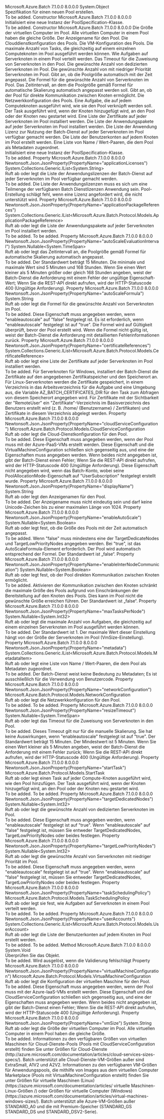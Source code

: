 <Type Name="PoolSpecification" FullName="Microsoft.Azure.Batch.Protocol.Models.PoolSpecification">
  <TypeSignature Language="C#" Value="public class PoolSpecification" />
  <TypeSignature Language="ILAsm" Value=".class public auto ansi beforefieldinit PoolSpecification extends System.Object" />
  <TypeSignature Language="DocId" Value="T:Microsoft.Azure.Batch.Protocol.Models.PoolSpecification" />
  <TypeSignature Language="VB.NET" Value="Public Class PoolSpecification" />
  <TypeSignature Language="F#" Value="type PoolSpecification = class" />
  <AssemblyInfo>
    <AssemblyName>Microsoft.Azure.Batch</AssemblyName>
    <AssemblyVersion>7.1.0.0</AssemblyVersion>
    <AssemblyVersion>8.0.0.0</AssemblyVersion>
  </AssemblyInfo>
  <Base>
    <BaseTypeName>System.Object</BaseTypeName>
  </Base>
  <Interfaces />
  <Docs>
    <summary>
            Spezifikation für einen neuen Pool erstellen.
            </summary>
    <remarks>To be added.</remarks>
  </Docs>
  <Members>
    <Member MemberName=".ctor">
      <MemberSignature Language="C#" Value="public PoolSpecification ();" />
      <MemberSignature Language="ILAsm" Value=".method public hidebysig specialname rtspecialname instance void .ctor() cil managed" />
      <MemberSignature Language="DocId" Value="M:Microsoft.Azure.Batch.Protocol.Models.PoolSpecification.#ctor" />
      <MemberSignature Language="VB.NET" Value="Public Sub New ()" />
      <MemberType>Constructor</MemberType>
      <AssemblyInfo>
        <AssemblyName>Microsoft.Azure.Batch</AssemblyName>
        <AssemblyVersion>7.1.0.0</AssemblyVersion>
        <AssemblyVersion>8.0.0.0</AssemblyVersion>
      </AssemblyInfo>
      <Parameters />
      <Docs>
        <summary>
            Initialisiert eine neue Instanz der PoolSpecification-Klasse.
            </summary>
        <remarks>To be added.</remarks>
      </Docs>
    </Member>
    <Member MemberName=".ctor">
      <MemberSignature Language="C#" Value="public PoolSpecification (string vmSize, string displayName = null, Microsoft.Azure.Batch.Protocol.Models.CloudServiceConfiguration cloudServiceConfiguration = null, Microsoft.Azure.Batch.Protocol.Models.VirtualMachineConfiguration virtualMachineConfiguration = null, Nullable&lt;int&gt; maxTasksPerNode = null, Microsoft.Azure.Batch.Protocol.Models.TaskSchedulingPolicy taskSchedulingPolicy = null, Nullable&lt;TimeSpan&gt; resizeTimeout = null, Nullable&lt;int&gt; targetDedicatedNodes = null, Nullable&lt;int&gt; targetLowPriorityNodes = null, Nullable&lt;bool&gt; enableAutoScale = null, string autoScaleFormula = null, Nullable&lt;TimeSpan&gt; autoScaleEvaluationInterval = null, Nullable&lt;bool&gt; enableInterNodeCommunication = null, Microsoft.Azure.Batch.Protocol.Models.NetworkConfiguration networkConfiguration = null, Microsoft.Azure.Batch.Protocol.Models.StartTask startTask = null, System.Collections.Generic.IList&lt;Microsoft.Azure.Batch.Protocol.Models.CertificateReference&gt; certificateReferences = null, System.Collections.Generic.IList&lt;Microsoft.Azure.Batch.Protocol.Models.ApplicationPackageReference&gt; applicationPackageReferences = null, System.Collections.Generic.IList&lt;string&gt; applicationLicenses = null, System.Collections.Generic.IList&lt;Microsoft.Azure.Batch.Protocol.Models.UserAccount&gt; userAccounts = null, System.Collections.Generic.IList&lt;Microsoft.Azure.Batch.Protocol.Models.MetadataItem&gt; metadata = null);" />
      <MemberSignature Language="ILAsm" Value=".method public hidebysig specialname rtspecialname instance void .ctor(string vmSize, string displayName, class Microsoft.Azure.Batch.Protocol.Models.CloudServiceConfiguration cloudServiceConfiguration, class Microsoft.Azure.Batch.Protocol.Models.VirtualMachineConfiguration virtualMachineConfiguration, valuetype System.Nullable`1&lt;int32&gt; maxTasksPerNode, class Microsoft.Azure.Batch.Protocol.Models.TaskSchedulingPolicy taskSchedulingPolicy, valuetype System.Nullable`1&lt;valuetype System.TimeSpan&gt; resizeTimeout, valuetype System.Nullable`1&lt;int32&gt; targetDedicatedNodes, valuetype System.Nullable`1&lt;int32&gt; targetLowPriorityNodes, valuetype System.Nullable`1&lt;bool&gt; enableAutoScale, string autoScaleFormula, valuetype System.Nullable`1&lt;valuetype System.TimeSpan&gt; autoScaleEvaluationInterval, valuetype System.Nullable`1&lt;bool&gt; enableInterNodeCommunication, class Microsoft.Azure.Batch.Protocol.Models.NetworkConfiguration networkConfiguration, class Microsoft.Azure.Batch.Protocol.Models.StartTask startTask, class System.Collections.Generic.IList`1&lt;class Microsoft.Azure.Batch.Protocol.Models.CertificateReference&gt; certificateReferences, class System.Collections.Generic.IList`1&lt;class Microsoft.Azure.Batch.Protocol.Models.ApplicationPackageReference&gt; applicationPackageReferences, class System.Collections.Generic.IList`1&lt;string&gt; applicationLicenses, class System.Collections.Generic.IList`1&lt;class Microsoft.Azure.Batch.Protocol.Models.UserAccount&gt; userAccounts, class System.Collections.Generic.IList`1&lt;class Microsoft.Azure.Batch.Protocol.Models.MetadataItem&gt; metadata) cil managed" />
      <MemberSignature Language="DocId" Value="M:Microsoft.Azure.Batch.Protocol.Models.PoolSpecification.#ctor(System.String,System.String,Microsoft.Azure.Batch.Protocol.Models.CloudServiceConfiguration,Microsoft.Azure.Batch.Protocol.Models.VirtualMachineConfiguration,System.Nullable{System.Int32},Microsoft.Azure.Batch.Protocol.Models.TaskSchedulingPolicy,System.Nullable{System.TimeSpan},System.Nullable{System.Int32},System.Nullable{System.Int32},System.Nullable{System.Boolean},System.String,System.Nullable{System.TimeSpan},System.Nullable{System.Boolean},Microsoft.Azure.Batch.Protocol.Models.NetworkConfiguration,Microsoft.Azure.Batch.Protocol.Models.StartTask,System.Collections.Generic.IList{Microsoft.Azure.Batch.Protocol.Models.CertificateReference},System.Collections.Generic.IList{Microsoft.Azure.Batch.Protocol.Models.ApplicationPackageReference},System.Collections.Generic.IList{System.String},System.Collections.Generic.IList{Microsoft.Azure.Batch.Protocol.Models.UserAccount},System.Collections.Generic.IList{Microsoft.Azure.Batch.Protocol.Models.MetadataItem})" />
      <MemberSignature Language="F#" Value="new Microsoft.Azure.Batch.Protocol.Models.PoolSpecification : string * string * Microsoft.Azure.Batch.Protocol.Models.CloudServiceConfiguration * Microsoft.Azure.Batch.Protocol.Models.VirtualMachineConfiguration * Nullable&lt;int&gt; * Microsoft.Azure.Batch.Protocol.Models.TaskSchedulingPolicy * Nullable&lt;TimeSpan&gt; * Nullable&lt;int&gt; * Nullable&lt;int&gt; * Nullable&lt;bool&gt; * string * Nullable&lt;TimeSpan&gt; * Nullable&lt;bool&gt; * Microsoft.Azure.Batch.Protocol.Models.NetworkConfiguration * Microsoft.Azure.Batch.Protocol.Models.StartTask * System.Collections.Generic.IList&lt;Microsoft.Azure.Batch.Protocol.Models.CertificateReference&gt; * System.Collections.Generic.IList&lt;Microsoft.Azure.Batch.Protocol.Models.ApplicationPackageReference&gt; * System.Collections.Generic.IList&lt;string&gt; * System.Collections.Generic.IList&lt;Microsoft.Azure.Batch.Protocol.Models.UserAccount&gt; * System.Collections.Generic.IList&lt;Microsoft.Azure.Batch.Protocol.Models.MetadataItem&gt; -&gt; Microsoft.Azure.Batch.Protocol.Models.PoolSpecification" Usage="new Microsoft.Azure.Batch.Protocol.Models.PoolSpecification (vmSize, displayName, cloudServiceConfiguration, virtualMachineConfiguration, maxTasksPerNode, taskSchedulingPolicy, resizeTimeout, targetDedicatedNodes, targetLowPriorityNodes, enableAutoScale, autoScaleFormula, autoScaleEvaluationInterval, enableInterNodeCommunication, networkConfiguration, startTask, certificateReferences, applicationPackageReferences, applicationLicenses, userAccounts, metadata)" />
      <MemberType>Constructor</MemberType>
      <AssemblyInfo>
        <AssemblyName>Microsoft.Azure.Batch</AssemblyName>
        <AssemblyVersion>7.1.0.0</AssemblyVersion>
        <AssemblyVersion>8.0.0.0</AssemblyVersion>
      </AssemblyInfo>
      <Parameters>
        <Parameter Name="vmSize" Type="System.String" />
        <Parameter Name="displayName" Type="System.String" />
        <Parameter Name="cloudServiceConfiguration" Type="Microsoft.Azure.Batch.Protocol.Models.CloudServiceConfiguration" />
        <Parameter Name="virtualMachineConfiguration" Type="Microsoft.Azure.Batch.Protocol.Models.VirtualMachineConfiguration" />
        <Parameter Name="maxTasksPerNode" Type="System.Nullable&lt;System.Int32&gt;" />
        <Parameter Name="taskSchedulingPolicy" Type="Microsoft.Azure.Batch.Protocol.Models.TaskSchedulingPolicy" />
        <Parameter Name="resizeTimeout" Type="System.Nullable&lt;System.TimeSpan&gt;" />
        <Parameter Name="targetDedicatedNodes" Type="System.Nullable&lt;System.Int32&gt;" />
        <Parameter Name="targetLowPriorityNodes" Type="System.Nullable&lt;System.Int32&gt;" />
        <Parameter Name="enableAutoScale" Type="System.Nullable&lt;System.Boolean&gt;" />
        <Parameter Name="autoScaleFormula" Type="System.String" />
        <Parameter Name="autoScaleEvaluationInterval" Type="System.Nullable&lt;System.TimeSpan&gt;" />
        <Parameter Name="enableInterNodeCommunication" Type="System.Nullable&lt;System.Boolean&gt;" />
        <Parameter Name="networkConfiguration" Type="Microsoft.Azure.Batch.Protocol.Models.NetworkConfiguration" />
        <Parameter Name="startTask" Type="Microsoft.Azure.Batch.Protocol.Models.StartTask" />
        <Parameter Name="certificateReferences" Type="System.Collections.Generic.IList&lt;Microsoft.Azure.Batch.Protocol.Models.CertificateReference&gt;" />
        <Parameter Name="applicationPackageReferences" Type="System.Collections.Generic.IList&lt;Microsoft.Azure.Batch.Protocol.Models.ApplicationPackageReference&gt;" />
        <Parameter Name="applicationLicenses" Type="System.Collections.Generic.IList&lt;System.String&gt;" />
        <Parameter Name="userAccounts" Type="System.Collections.Generic.IList&lt;Microsoft.Azure.Batch.Protocol.Models.UserAccount&gt;" />
        <Parameter Name="metadata" Type="System.Collections.Generic.IList&lt;Microsoft.Azure.Batch.Protocol.Models.MetadataItem&gt;" />
      </Parameters>
      <Docs>
        <param name="vmSize">Die Größe der virtuellen Computer im Pool.
            Alle virtuellen Computer in einem Pool haben die gleiche Größe.</param>
        <param name="displayName">Der Anzeigename für den Pool.</param>
        <param name="cloudServiceConfiguration">Die Clouddienstkonfiguration des Pools.</param>
        <param name="virtualMachineConfiguration">Die VM-Konfiguration des Pools.</param>
        <param name="maxTasksPerNode">Die maximale Anzahl von Tasks, die gleichzeitig auf einem einzelnen Computeknoten im Pool ausgeführt werden können.</param>
        <param name="taskSchedulingPolicy">Wie Aufgaben auf Serverknoten in einem Pool verteilt werden.</param>
        <param name="resizeTimeout">Das Timeout für die Zuweisung von Serverknoten in den Pool.</param>
        <param name="targetDedicatedNodes">Die gewünschte Anzahl von dedizierten Serverknoten im Pool.</param>
        <param name="targetLowPriorityNodes">Die gewünschte Anzahl von mit niedriger Priorität Serverknoten im Pool.</param>
        <param name="enableAutoScale">Gibt an, ob die Poolgröße automatisch mit der Zeit angepasst.</param>
        <param name="autoScaleFormula">Die Formel für die gewünschte Anzahl von Serverknoten im Pool.</param>
        <param name="autoScaleEvaluationInterval">Das Zeitintervall, an dem die Poolgröße gemäß Formel für automatische Skalierung automatisch angepasst werden soll.</param>
        <param name="enableInterNodeCommunication">Gibt an, ob der Pool für direkte Kommunikation zwischen Knoten ermöglicht.</param>
        <param name="networkConfiguration">Die Netzwerkkonfiguration des Pools.</param>
        <param name="startTask">Eine Aufgabe, die auf jedem Computeknoten ausgeführt wird, wie sie den Pool verknüpft werden soll. Der Task ausgeführt wird, wenn der Knoten hinzugefügt wird, an den Pool oder der Knoten neu gestartet wird.</param>
        <param name="certificateReferences">Eine Liste der Zertifikate auf jeder Serverknoten im Pool installiert werden.</param>
        <param name="applicationPackageReferences">Die Liste der Anwendungspakete auf jeder Serverknoten im Pool installiert werden.</param>
        <param name="applicationLicenses">Die Liste der Anwendung Lizenz zur Nutzung der Batch-Dienst auf jeder Serverknoten im Pool verfügbar gemacht werden.</param>
        <param name="userAccounts">Die Liste der Benutzerkonten auf jedem Knoten im Pool erstellt werden.</param>
        <param name="metadata">Eine Liste von Name / Wert-Paaren, die dem Pool als Metadaten zugeordnet.</param>
        <summary>
            Initialisiert eine neue Instanz der PoolSpecification-Klasse.
            </summary>
        <remarks>To be added.</remarks>
      </Docs>
    </Member>
    <Member MemberName="ApplicationLicenses">
      <MemberSignature Language="C#" Value="public System.Collections.Generic.IList&lt;string&gt; ApplicationLicenses { get; set; }" />
      <MemberSignature Language="ILAsm" Value=".property instance class System.Collections.Generic.IList`1&lt;string&gt; ApplicationLicenses" />
      <MemberSignature Language="DocId" Value="P:Microsoft.Azure.Batch.Protocol.Models.PoolSpecification.ApplicationLicenses" />
      <MemberSignature Language="VB.NET" Value="Public Property ApplicationLicenses As IList(Of String)" />
      <MemberSignature Language="F#" Value="member this.ApplicationLicenses : System.Collections.Generic.IList&lt;string&gt; with get, set" Usage="Microsoft.Azure.Batch.Protocol.Models.PoolSpecification.ApplicationLicenses" />
      <MemberType>Property</MemberType>
      <AssemblyInfo>
        <AssemblyName>Microsoft.Azure.Batch</AssemblyName>
        <AssemblyVersion>7.1.0.0</AssemblyVersion>
        <AssemblyVersion>8.0.0.0</AssemblyVersion>
      </AssemblyInfo>
      <Attributes>
        <Attribute>
          <AttributeName>Newtonsoft.Json.JsonProperty(PropertyName="applicationLicenses")</AttributeName>
        </Attribute>
      </Attributes>
      <ReturnValue>
        <ReturnType>System.Collections.Generic.IList&lt;System.String&gt;</ReturnType>
      </ReturnValue>
      <Docs>
        <summary>
            Ruft ab oder legt die Liste der Anwendungslizenzen der Batch-Dienst auf jeder Serverknoten im Pool verfügbar gemacht werden.
            </summary>
        <value>To be added.</value>
        <remarks>
            Die Liste der Anwendungslizenzen muss es sich um eine Teilmenge der verfügbaren Batch Dienstlizenzen Anwendung sein. Pool-Erstellung schlägt fehl, wenn eine Lizenz angefordert wird, die nicht unterstützt wird.
            </remarks>
      </Docs>
    </Member>
    <Member MemberName="ApplicationPackageReferences">
      <MemberSignature Language="C#" Value="public System.Collections.Generic.IList&lt;Microsoft.Azure.Batch.Protocol.Models.ApplicationPackageReference&gt; ApplicationPackageReferences { get; set; }" />
      <MemberSignature Language="ILAsm" Value=".property instance class System.Collections.Generic.IList`1&lt;class Microsoft.Azure.Batch.Protocol.Models.ApplicationPackageReference&gt; ApplicationPackageReferences" />
      <MemberSignature Language="DocId" Value="P:Microsoft.Azure.Batch.Protocol.Models.PoolSpecification.ApplicationPackageReferences" />
      <MemberSignature Language="VB.NET" Value="Public Property ApplicationPackageReferences As IList(Of ApplicationPackageReference)" />
      <MemberSignature Language="F#" Value="member this.ApplicationPackageReferences : System.Collections.Generic.IList&lt;Microsoft.Azure.Batch.Protocol.Models.ApplicationPackageReference&gt; with get, set" Usage="Microsoft.Azure.Batch.Protocol.Models.PoolSpecification.ApplicationPackageReferences" />
      <MemberType>Property</MemberType>
      <AssemblyInfo>
        <AssemblyName>Microsoft.Azure.Batch</AssemblyName>
        <AssemblyVersion>7.1.0.0</AssemblyVersion>
        <AssemblyVersion>8.0.0.0</AssemblyVersion>
      </AssemblyInfo>
      <Attributes>
        <Attribute>
          <AttributeName>Newtonsoft.Json.JsonProperty(PropertyName="applicationPackageReferences")</AttributeName>
        </Attribute>
      </Attributes>
      <ReturnValue>
        <ReturnType>System.Collections.Generic.IList&lt;Microsoft.Azure.Batch.Protocol.Models.ApplicationPackageReference&gt;</ReturnType>
      </ReturnValue>
      <Docs>
        <summary>
            Ruft ab oder legt die Liste der Anwendungspakete auf jeder Serverknoten im Pool installiert werden.
            </summary>
        <value>To be added.</value>
        <remarks>To be added.</remarks>
      </Docs>
    </Member>
    <Member MemberName="AutoScaleEvaluationInterval">
      <MemberSignature Language="C#" Value="public Nullable&lt;TimeSpan&gt; AutoScaleEvaluationInterval { get; set; }" />
      <MemberSignature Language="ILAsm" Value=".property instance valuetype System.Nullable`1&lt;valuetype System.TimeSpan&gt; AutoScaleEvaluationInterval" />
      <MemberSignature Language="DocId" Value="P:Microsoft.Azure.Batch.Protocol.Models.PoolSpecification.AutoScaleEvaluationInterval" />
      <MemberSignature Language="VB.NET" Value="Public Property AutoScaleEvaluationInterval As Nullable(Of TimeSpan)" />
      <MemberSignature Language="F#" Value="member this.AutoScaleEvaluationInterval : Nullable&lt;TimeSpan&gt; with get, set" Usage="Microsoft.Azure.Batch.Protocol.Models.PoolSpecification.AutoScaleEvaluationInterval" />
      <MemberType>Property</MemberType>
      <AssemblyInfo>
        <AssemblyName>Microsoft.Azure.Batch</AssemblyName>
        <AssemblyVersion>7.1.0.0</AssemblyVersion>
        <AssemblyVersion>8.0.0.0</AssemblyVersion>
      </AssemblyInfo>
      <Attributes>
        <Attribute>
          <AttributeName>Newtonsoft.Json.JsonProperty(PropertyName="autoScaleEvaluationInterval")</AttributeName>
        </Attribute>
      </Attributes>
      <ReturnValue>
        <ReturnType>System.Nullable&lt;System.TimeSpan&gt;</ReturnType>
      </ReturnValue>
      <Docs>
        <summary>
            Ruft ab oder legt das Zeitintervall an, die Poolgröße gemäß Formel für automatische Skalierung automatisch angepasst.
            </summary>
        <value>To be added.</value>
        <remarks>
            Der Standardwert beträgt 15 Minuten. Die minimale und maximale Wert sind 5 Minuten und 168 Stunden. Wenn Sie einen Wert kleiner als 5 Minuten größer oder gleich 168 Stunden angeben, weist der Batch-Dienst die Anforderung mit einem Fehler der ungültige Eigenschaft-Wert; Wenn Sie die REST-API direkt aufrufen, wird der HTTP-Statuscode 400 (Ungültige Anforderung).
            </remarks>
      </Docs>
    </Member>
    <Member MemberName="AutoScaleFormula">
      <MemberSignature Language="C#" Value="public string AutoScaleFormula { get; set; }" />
      <MemberSignature Language="ILAsm" Value=".property instance string AutoScaleFormula" />
      <MemberSignature Language="DocId" Value="P:Microsoft.Azure.Batch.Protocol.Models.PoolSpecification.AutoScaleFormula" />
      <MemberSignature Language="VB.NET" Value="Public Property AutoScaleFormula As String" />
      <MemberSignature Language="F#" Value="member this.AutoScaleFormula : string with get, set" Usage="Microsoft.Azure.Batch.Protocol.Models.PoolSpecification.AutoScaleFormula" />
      <MemberType>Property</MemberType>
      <AssemblyInfo>
        <AssemblyName>Microsoft.Azure.Batch</AssemblyName>
        <AssemblyVersion>7.1.0.0</AssemblyVersion>
        <AssemblyVersion>8.0.0.0</AssemblyVersion>
      </AssemblyInfo>
      <Attributes>
        <Attribute>
          <AttributeName>Newtonsoft.Json.JsonProperty(PropertyName="autoScaleFormula")</AttributeName>
        </Attribute>
      </Attributes>
      <ReturnValue>
        <ReturnType>System.String</ReturnType>
      </ReturnValue>
      <Docs>
        <summary>
            Ruft ab oder legt die Formel für die gewünschte Anzahl von Serverknoten im Pool.
            </summary>
        <value>To be added.</value>
        <remarks>
            Diese Eigenschaft muss angegeben werden, wenn "enableautoscale" auf "false" festgelegt ist. Es ist erforderlich, wenn "enableautoscale" festgelegt ist auf "true". Die Formel wird auf Gültigkeit überprüft, bevor der Pool erstellt wird. Wenn die Formel nicht gültig ist, weist der Batch-Dienst die Anforderung mit detaillierten Fehlerinformationen zurück.
            </remarks>
      </Docs>
    </Member>
    <Member MemberName="CertificateReferences">
      <MemberSignature Language="C#" Value="public System.Collections.Generic.IList&lt;Microsoft.Azure.Batch.Protocol.Models.CertificateReference&gt; CertificateReferences { get; set; }" />
      <MemberSignature Language="ILAsm" Value=".property instance class System.Collections.Generic.IList`1&lt;class Microsoft.Azure.Batch.Protocol.Models.CertificateReference&gt; CertificateReferences" />
      <MemberSignature Language="DocId" Value="P:Microsoft.Azure.Batch.Protocol.Models.PoolSpecification.CertificateReferences" />
      <MemberSignature Language="VB.NET" Value="Public Property CertificateReferences As IList(Of CertificateReference)" />
      <MemberSignature Language="F#" Value="member this.CertificateReferences : System.Collections.Generic.IList&lt;Microsoft.Azure.Batch.Protocol.Models.CertificateReference&gt; with get, set" Usage="Microsoft.Azure.Batch.Protocol.Models.PoolSpecification.CertificateReferences" />
      <MemberType>Property</MemberType>
      <AssemblyInfo>
        <AssemblyName>Microsoft.Azure.Batch</AssemblyName>
        <AssemblyVersion>7.1.0.0</AssemblyVersion>
        <AssemblyVersion>8.0.0.0</AssemblyVersion>
      </AssemblyInfo>
      <Attributes>
        <Attribute>
          <AttributeName>Newtonsoft.Json.JsonProperty(PropertyName="certificateReferences")</AttributeName>
        </Attribute>
      </Attributes>
      <ReturnValue>
        <ReturnType>System.Collections.Generic.IList&lt;Microsoft.Azure.Batch.Protocol.Models.CertificateReference&gt;</ReturnType>
      </ReturnValue>
      <Docs>
        <summary>
            Ruft ab oder legt eine Liste der Zertifikate auf jeder Serverknoten im Pool installiert werden.
            </summary>
        <value>To be added.</value>
        <remarks>
            Für Serverknoten für Windows, installiert der Batch-Dienst die Zertifikate auf den angegebenen Zertifikatspeicher und den Speicherort an. Für Linux-Serverknoten werden die Zertifikate gespeichert, in einem Verzeichnis in das Arbeitsverzeichnis für die Aufgabe und eine Umgebung aus, die Variable AZ_BATCH_CERTIFICATES_DIR für den Task zum Abfragen von diesem Speicherort angegeben wird. Für Zertifikate mit der Sichtbarkeit der "RemoteUser" ein "Zertifikate"-Verzeichnis im Basisverzeichnis des Benutzers erstellt wird (z. B. /home/ {Benutzername} / Zertifikaten) und Zertifikate in diesem Verzeichnis abgelegt werden.
            </remarks>
      </Docs>
    </Member>
    <Member MemberName="CloudServiceConfiguration">
      <MemberSignature Language="C#" Value="public Microsoft.Azure.Batch.Protocol.Models.CloudServiceConfiguration CloudServiceConfiguration { get; set; }" />
      <MemberSignature Language="ILAsm" Value=".property instance class Microsoft.Azure.Batch.Protocol.Models.CloudServiceConfiguration CloudServiceConfiguration" />
      <MemberSignature Language="DocId" Value="P:Microsoft.Azure.Batch.Protocol.Models.PoolSpecification.CloudServiceConfiguration" />
      <MemberSignature Language="VB.NET" Value="Public Property CloudServiceConfiguration As CloudServiceConfiguration" />
      <MemberSignature Language="F#" Value="member this.CloudServiceConfiguration : Microsoft.Azure.Batch.Protocol.Models.CloudServiceConfiguration with get, set" Usage="Microsoft.Azure.Batch.Protocol.Models.PoolSpecification.CloudServiceConfiguration" />
      <MemberType>Property</MemberType>
      <AssemblyInfo>
        <AssemblyName>Microsoft.Azure.Batch</AssemblyName>
        <AssemblyVersion>7.1.0.0</AssemblyVersion>
        <AssemblyVersion>8.0.0.0</AssemblyVersion>
      </AssemblyInfo>
      <Attributes>
        <Attribute>
          <AttributeName>Newtonsoft.Json.JsonProperty(PropertyName="cloudServiceConfiguration")</AttributeName>
        </Attribute>
      </Attributes>
      <ReturnValue>
        <ReturnType>Microsoft.Azure.Batch.Protocol.Models.CloudServiceConfiguration</ReturnType>
      </ReturnValue>
      <Docs>
        <summary>
            Ruft ab oder legt die Cloud-Dienstkonfiguration für den Pool.
            </summary>
        <value>To be added.</value>
        <remarks>
            Diese Eigenschaft muss angegeben werden, wenn der Pool muss mit der Azure-PaaS-VMs erstellt werden. Diese Eigenschaft und die VirtualMachineConfiguration schließen sich gegenseitig aus, und eine der Eigenschaften muss angegeben werden.
            Wenn beides nicht angegeben ist, gibt der Batch-Dienst einen Fehler; Wenn Sie die REST-API direkt aufrufen, wird der HTTP-Statuscode 400 (Ungültige Anforderung). Diese Eigenschaft nicht angegeben wird, wenn das Batch-Konto, wobei seine PoolAllocationMode-Eigenschaft auf "UserSubscription" festgelegt erstellt wurde.
            </remarks>
      </Docs>
    </Member>
    <Member MemberName="DisplayName">
      <MemberSignature Language="C#" Value="public string DisplayName { get; set; }" />
      <MemberSignature Language="ILAsm" Value=".property instance string DisplayName" />
      <MemberSignature Language="DocId" Value="P:Microsoft.Azure.Batch.Protocol.Models.PoolSpecification.DisplayName" />
      <MemberSignature Language="VB.NET" Value="Public Property DisplayName As String" />
      <MemberSignature Language="F#" Value="member this.DisplayName : string with get, set" Usage="Microsoft.Azure.Batch.Protocol.Models.PoolSpecification.DisplayName" />
      <MemberType>Property</MemberType>
      <AssemblyInfo>
        <AssemblyName>Microsoft.Azure.Batch</AssemblyName>
        <AssemblyVersion>7.1.0.0</AssemblyVersion>
        <AssemblyVersion>8.0.0.0</AssemblyVersion>
      </AssemblyInfo>
      <Attributes>
        <Attribute>
          <AttributeName>Newtonsoft.Json.JsonProperty(PropertyName="displayName")</AttributeName>
        </Attribute>
      </Attributes>
      <ReturnValue>
        <ReturnType>System.String</ReturnType>
      </ReturnValue>
      <Docs>
        <summary>
            Ruft ab oder legt den Anzeigenamen für den Pool.
            </summary>
        <value>To be added.</value>
        <remarks>
            Der Anzeigename muss nicht eindeutig sein und darf keine Unicode-Zeichen bis zu einer maximalen Länge von 1024.
            </remarks>
      </Docs>
    </Member>
    <Member MemberName="EnableAutoScale">
      <MemberSignature Language="C#" Value="public Nullable&lt;bool&gt; EnableAutoScale { get; set; }" />
      <MemberSignature Language="ILAsm" Value=".property instance valuetype System.Nullable`1&lt;bool&gt; EnableAutoScale" />
      <MemberSignature Language="DocId" Value="P:Microsoft.Azure.Batch.Protocol.Models.PoolSpecification.EnableAutoScale" />
      <MemberSignature Language="VB.NET" Value="Public Property EnableAutoScale As Nullable(Of Boolean)" />
      <MemberSignature Language="F#" Value="member this.EnableAutoScale : Nullable&lt;bool&gt; with get, set" Usage="Microsoft.Azure.Batch.Protocol.Models.PoolSpecification.EnableAutoScale" />
      <MemberType>Property</MemberType>
      <AssemblyInfo>
        <AssemblyName>Microsoft.Azure.Batch</AssemblyName>
        <AssemblyVersion>7.1.0.0</AssemblyVersion>
        <AssemblyVersion>8.0.0.0</AssemblyVersion>
      </AssemblyInfo>
      <Attributes>
        <Attribute>
          <AttributeName>Newtonsoft.Json.JsonProperty(PropertyName="enableAutoScale")</AttributeName>
        </Attribute>
      </Attributes>
      <ReturnValue>
        <ReturnType>System.Nullable&lt;System.Boolean&gt;</ReturnType>
      </ReturnValue>
      <Docs>
        <summary>
            Ruft ab oder legt fest, ob die Größe des Pools mit der Zeit automatisch angepasst.
            </summary>
        <value>To be added.</value>
        <remarks>
            Wenn "false" muss mindestens eine der TargetDedicateNodes und TargetLowPriorityNodes angegeben werden. Bei "true", ist das AutoScaleFormula-Element erforderlich. Der Pool wird automatisch entsprechend der Formel. Der Standardwert ist „false“.
            </remarks>
      </Docs>
    </Member>
    <Member MemberName="EnableInterNodeCommunication">
      <MemberSignature Language="C#" Value="public Nullable&lt;bool&gt; EnableInterNodeCommunication { get; set; }" />
      <MemberSignature Language="ILAsm" Value=".property instance valuetype System.Nullable`1&lt;bool&gt; EnableInterNodeCommunication" />
      <MemberSignature Language="DocId" Value="P:Microsoft.Azure.Batch.Protocol.Models.PoolSpecification.EnableInterNodeCommunication" />
      <MemberSignature Language="VB.NET" Value="Public Property EnableInterNodeCommunication As Nullable(Of Boolean)" />
      <MemberSignature Language="F#" Value="member this.EnableInterNodeCommunication : Nullable&lt;bool&gt; with get, set" Usage="Microsoft.Azure.Batch.Protocol.Models.PoolSpecification.EnableInterNodeCommunication" />
      <MemberType>Property</MemberType>
      <AssemblyInfo>
        <AssemblyName>Microsoft.Azure.Batch</AssemblyName>
        <AssemblyVersion>7.1.0.0</AssemblyVersion>
        <AssemblyVersion>8.0.0.0</AssemblyVersion>
      </AssemblyInfo>
      <Attributes>
        <Attribute>
          <AttributeName>Newtonsoft.Json.JsonProperty(PropertyName="enableInterNodeCommunication")</AttributeName>
        </Attribute>
      </Attributes>
      <ReturnValue>
        <ReturnType>System.Nullable&lt;System.Boolean&gt;</ReturnType>
      </ReturnValue>
      <Docs>
        <summary>
            Ruft ab oder legt fest, ob der Pool direkten Kommunikation zwischen Knoten ermöglicht.
            </summary>
        <value>To be added.</value>
        <remarks>
            Aktivieren der Kommunikation zwischen den Knoten schränkt die maximale Größe des Pools aufgrund von Einschränkungen der Bereitstellung auf den Knoten des Pools. Dies kann im Pool nicht die gewünschte Größe erreichen führen. Der Standardwert ist „false“.
            </remarks>
      </Docs>
    </Member>
    <Member MemberName="MaxTasksPerNode">
      <MemberSignature Language="C#" Value="public Nullable&lt;int&gt; MaxTasksPerNode { get; set; }" />
      <MemberSignature Language="ILAsm" Value=".property instance valuetype System.Nullable`1&lt;int32&gt; MaxTasksPerNode" />
      <MemberSignature Language="DocId" Value="P:Microsoft.Azure.Batch.Protocol.Models.PoolSpecification.MaxTasksPerNode" />
      <MemberSignature Language="VB.NET" Value="Public Property MaxTasksPerNode As Nullable(Of Integer)" />
      <MemberSignature Language="F#" Value="member this.MaxTasksPerNode : Nullable&lt;int&gt; with get, set" Usage="Microsoft.Azure.Batch.Protocol.Models.PoolSpecification.MaxTasksPerNode" />
      <MemberType>Property</MemberType>
      <AssemblyInfo>
        <AssemblyName>Microsoft.Azure.Batch</AssemblyName>
        <AssemblyVersion>7.1.0.0</AssemblyVersion>
        <AssemblyVersion>8.0.0.0</AssemblyVersion>
      </AssemblyInfo>
      <Attributes>
        <Attribute>
          <AttributeName>Newtonsoft.Json.JsonProperty(PropertyName="maxTasksPerNode")</AttributeName>
        </Attribute>
      </Attributes>
      <ReturnValue>
        <ReturnType>System.Nullable&lt;System.Int32&gt;</ReturnType>
      </ReturnValue>
      <Docs>
        <summary>
            Ruft ab oder legt die maximale Anzahl von Aufgaben, die gleichzeitig auf einem einzelnen Serverknoten im Pool ausgeführt werden können.
            </summary>
        <value>To be added.</value>
        <remarks>
            Der Standardwert ist 1. Der maximale Wert dieser Einstellung hängt von der Größe der Serverknoten im Pool (VmSize-Einstellung).
            </remarks>
      </Docs>
    </Member>
    <Member MemberName="Metadata">
      <MemberSignature Language="C#" Value="public System.Collections.Generic.IList&lt;Microsoft.Azure.Batch.Protocol.Models.MetadataItem&gt; Metadata { get; set; }" />
      <MemberSignature Language="ILAsm" Value=".property instance class System.Collections.Generic.IList`1&lt;class Microsoft.Azure.Batch.Protocol.Models.MetadataItem&gt; Metadata" />
      <MemberSignature Language="DocId" Value="P:Microsoft.Azure.Batch.Protocol.Models.PoolSpecification.Metadata" />
      <MemberSignature Language="VB.NET" Value="Public Property Metadata As IList(Of MetadataItem)" />
      <MemberSignature Language="F#" Value="member this.Metadata : System.Collections.Generic.IList&lt;Microsoft.Azure.Batch.Protocol.Models.MetadataItem&gt; with get, set" Usage="Microsoft.Azure.Batch.Protocol.Models.PoolSpecification.Metadata" />
      <MemberType>Property</MemberType>
      <AssemblyInfo>
        <AssemblyName>Microsoft.Azure.Batch</AssemblyName>
        <AssemblyVersion>7.1.0.0</AssemblyVersion>
        <AssemblyVersion>8.0.0.0</AssemblyVersion>
      </AssemblyInfo>
      <Attributes>
        <Attribute>
          <AttributeName>Newtonsoft.Json.JsonProperty(PropertyName="metadata")</AttributeName>
        </Attribute>
      </Attributes>
      <ReturnValue>
        <ReturnType>System.Collections.Generic.IList&lt;Microsoft.Azure.Batch.Protocol.Models.MetadataItem&gt;</ReturnType>
      </ReturnValue>
      <Docs>
        <summary>
            Ruft ab oder legt eine Liste von Name / Wert-Paaren, die dem Pool als Metadaten zugeordnet.
            </summary>
        <value>To be added.</value>
        <remarks>
            Der Batch-Dienst weist keine Bedeutung zu Metadaten; Es ist ausschließlich für die Verwendung von Benutzercode.
            </remarks>
      </Docs>
    </Member>
    <Member MemberName="NetworkConfiguration">
      <MemberSignature Language="C#" Value="public Microsoft.Azure.Batch.Protocol.Models.NetworkConfiguration NetworkConfiguration { get; set; }" />
      <MemberSignature Language="ILAsm" Value=".property instance class Microsoft.Azure.Batch.Protocol.Models.NetworkConfiguration NetworkConfiguration" />
      <MemberSignature Language="DocId" Value="P:Microsoft.Azure.Batch.Protocol.Models.PoolSpecification.NetworkConfiguration" />
      <MemberSignature Language="VB.NET" Value="Public Property NetworkConfiguration As NetworkConfiguration" />
      <MemberSignature Language="F#" Value="member this.NetworkConfiguration : Microsoft.Azure.Batch.Protocol.Models.NetworkConfiguration with get, set" Usage="Microsoft.Azure.Batch.Protocol.Models.PoolSpecification.NetworkConfiguration" />
      <MemberType>Property</MemberType>
      <AssemblyInfo>
        <AssemblyName>Microsoft.Azure.Batch</AssemblyName>
        <AssemblyVersion>7.1.0.0</AssemblyVersion>
        <AssemblyVersion>8.0.0.0</AssemblyVersion>
      </AssemblyInfo>
      <Attributes>
        <Attribute>
          <AttributeName>Newtonsoft.Json.JsonProperty(PropertyName="networkConfiguration")</AttributeName>
        </Attribute>
      </Attributes>
      <ReturnValue>
        <ReturnType>Microsoft.Azure.Batch.Protocol.Models.NetworkConfiguration</ReturnType>
      </ReturnValue>
      <Docs>
        <summary>
            Ruft ab oder legt die Netzwerkkonfiguration für den Pool.
            </summary>
        <value>To be added.</value>
        <remarks>To be added.</remarks>
      </Docs>
    </Member>
    <Member MemberName="ResizeTimeout">
      <MemberSignature Language="C#" Value="public Nullable&lt;TimeSpan&gt; ResizeTimeout { get; set; }" />
      <MemberSignature Language="ILAsm" Value=".property instance valuetype System.Nullable`1&lt;valuetype System.TimeSpan&gt; ResizeTimeout" />
      <MemberSignature Language="DocId" Value="P:Microsoft.Azure.Batch.Protocol.Models.PoolSpecification.ResizeTimeout" />
      <MemberSignature Language="VB.NET" Value="Public Property ResizeTimeout As Nullable(Of TimeSpan)" />
      <MemberSignature Language="F#" Value="member this.ResizeTimeout : Nullable&lt;TimeSpan&gt; with get, set" Usage="Microsoft.Azure.Batch.Protocol.Models.PoolSpecification.ResizeTimeout" />
      <MemberType>Property</MemberType>
      <AssemblyInfo>
        <AssemblyName>Microsoft.Azure.Batch</AssemblyName>
        <AssemblyVersion>7.1.0.0</AssemblyVersion>
        <AssemblyVersion>8.0.0.0</AssemblyVersion>
      </AssemblyInfo>
      <Attributes>
        <Attribute>
          <AttributeName>Newtonsoft.Json.JsonProperty(PropertyName="resizeTimeout")</AttributeName>
        </Attribute>
      </Attributes>
      <ReturnValue>
        <ReturnType>System.Nullable&lt;System.TimeSpan&gt;</ReturnType>
      </ReturnValue>
      <Docs>
        <summary>
            Ruft ab oder legt das Timeout für die Zuweisung von Serverknoten in den Pool.
            </summary>
        <value>To be added.</value>
        <remarks>
            Dieses Timeout gilt nur für die manuelle Skalierung. Sie hat keine Auswirkungen, wenn "enableautoscale" festgelegt ist auf "true". Der Standardwert beträgt 15 Minuten.
            Der Mindestwert ist 5 Minuten. Wenn Sie einen Wert kleiner als 5 Minuten angeben, weist der Batch-Dienst die Anforderung mit einem Fehler zurück; Wenn Sie die REST-API direkt aufrufen, wird der HTTP-Statuscode 400 (Ungültige Anforderung).
            </remarks>
      </Docs>
    </Member>
    <Member MemberName="StartTask">
      <MemberSignature Language="C#" Value="public Microsoft.Azure.Batch.Protocol.Models.StartTask StartTask { get; set; }" />
      <MemberSignature Language="ILAsm" Value=".property instance class Microsoft.Azure.Batch.Protocol.Models.StartTask StartTask" />
      <MemberSignature Language="DocId" Value="P:Microsoft.Azure.Batch.Protocol.Models.PoolSpecification.StartTask" />
      <MemberSignature Language="VB.NET" Value="Public Property StartTask As StartTask" />
      <MemberSignature Language="F#" Value="member this.StartTask : Microsoft.Azure.Batch.Protocol.Models.StartTask with get, set" Usage="Microsoft.Azure.Batch.Protocol.Models.PoolSpecification.StartTask" />
      <MemberType>Property</MemberType>
      <AssemblyInfo>
        <AssemblyName>Microsoft.Azure.Batch</AssemblyName>
        <AssemblyVersion>7.1.0.0</AssemblyVersion>
        <AssemblyVersion>8.0.0.0</AssemblyVersion>
      </AssemblyInfo>
      <Attributes>
        <Attribute>
          <AttributeName>Newtonsoft.Json.JsonProperty(PropertyName="startTask")</AttributeName>
        </Attribute>
      </Attributes>
      <ReturnValue>
        <ReturnType>Microsoft.Azure.Batch.Protocol.Models.StartTask</ReturnType>
      </ReturnValue>
      <Docs>
        <summary>
            Ruft ab oder legt einen Task auf jeder Compute-Knoten ausgeführt wird, wie den Pool hinzufügen. Der Task ausgeführt wird, wenn der Knoten hinzugefügt wird, an den Pool oder der Knoten neu gestartet wird.
            </summary>
        <value>To be added.</value>
        <remarks>To be added.</remarks>
      </Docs>
    </Member>
    <Member MemberName="TargetDedicatedNodes">
      <MemberSignature Language="C#" Value="public Nullable&lt;int&gt; TargetDedicatedNodes { get; set; }" />
      <MemberSignature Language="ILAsm" Value=".property instance valuetype System.Nullable`1&lt;int32&gt; TargetDedicatedNodes" />
      <MemberSignature Language="DocId" Value="P:Microsoft.Azure.Batch.Protocol.Models.PoolSpecification.TargetDedicatedNodes" />
      <MemberSignature Language="VB.NET" Value="Public Property TargetDedicatedNodes As Nullable(Of Integer)" />
      <MemberSignature Language="F#" Value="member this.TargetDedicatedNodes : Nullable&lt;int&gt; with get, set" Usage="Microsoft.Azure.Batch.Protocol.Models.PoolSpecification.TargetDedicatedNodes" />
      <MemberType>Property</MemberType>
      <AssemblyInfo>
        <AssemblyName>Microsoft.Azure.Batch</AssemblyName>
        <AssemblyVersion>7.1.0.0</AssemblyVersion>
        <AssemblyVersion>8.0.0.0</AssemblyVersion>
      </AssemblyInfo>
      <Attributes>
        <Attribute>
          <AttributeName>Newtonsoft.Json.JsonProperty(PropertyName="targetDedicatedNodes")</AttributeName>
        </Attribute>
      </Attributes>
      <ReturnValue>
        <ReturnType>System.Nullable&lt;System.Int32&gt;</ReturnType>
      </ReturnValue>
      <Docs>
        <summary>
            Ruft ab oder legt die gewünschte Anzahl von dedizierten Serverknoten im Pool.
            </summary>
        <value>To be added.</value>
        <remarks>
            Diese Eigenschaft muss angegeben werden, wenn "enableautoscale" festgelegt ist auf "true". Wenn "enableautoscale" auf "false" festgelegt ist, müssen Sie entweder TargetDedicatedNodes, TargetLowPriorityNodes oder beides festlegen.
            </remarks>
      </Docs>
    </Member>
    <Member MemberName="TargetLowPriorityNodes">
      <MemberSignature Language="C#" Value="public Nullable&lt;int&gt; TargetLowPriorityNodes { get; set; }" />
      <MemberSignature Language="ILAsm" Value=".property instance valuetype System.Nullable`1&lt;int32&gt; TargetLowPriorityNodes" />
      <MemberSignature Language="DocId" Value="P:Microsoft.Azure.Batch.Protocol.Models.PoolSpecification.TargetLowPriorityNodes" />
      <MemberSignature Language="VB.NET" Value="Public Property TargetLowPriorityNodes As Nullable(Of Integer)" />
      <MemberSignature Language="F#" Value="member this.TargetLowPriorityNodes : Nullable&lt;int&gt; with get, set" Usage="Microsoft.Azure.Batch.Protocol.Models.PoolSpecification.TargetLowPriorityNodes" />
      <MemberType>Property</MemberType>
      <AssemblyInfo>
        <AssemblyName>Microsoft.Azure.Batch</AssemblyName>
        <AssemblyVersion>7.1.0.0</AssemblyVersion>
        <AssemblyVersion>8.0.0.0</AssemblyVersion>
      </AssemblyInfo>
      <Attributes>
        <Attribute>
          <AttributeName>Newtonsoft.Json.JsonProperty(PropertyName="targetLowPriorityNodes")</AttributeName>
        </Attribute>
      </Attributes>
      <ReturnValue>
        <ReturnType>System.Nullable&lt;System.Int32&gt;</ReturnType>
      </ReturnValue>
      <Docs>
        <summary>
            Ruft ab oder legt die gewünschte Anzahl von Serverknoten mit niedriger Priorität im Pool.
            </summary>
        <value>To be added.</value>
        <remarks>
            Diese Eigenschaft muss angegeben werden, wenn "enableautoscale" festgelegt ist auf "true". Wenn "enableautoscale" auf "false" festgelegt ist, müssen Sie entweder TargetDedicatedNodes, TargetLowPriorityNodes oder beides festlegen.
            </remarks>
      </Docs>
    </Member>
    <Member MemberName="TaskSchedulingPolicy">
      <MemberSignature Language="C#" Value="public Microsoft.Azure.Batch.Protocol.Models.TaskSchedulingPolicy TaskSchedulingPolicy { get; set; }" />
      <MemberSignature Language="ILAsm" Value=".property instance class Microsoft.Azure.Batch.Protocol.Models.TaskSchedulingPolicy TaskSchedulingPolicy" />
      <MemberSignature Language="DocId" Value="P:Microsoft.Azure.Batch.Protocol.Models.PoolSpecification.TaskSchedulingPolicy" />
      <MemberSignature Language="VB.NET" Value="Public Property TaskSchedulingPolicy As TaskSchedulingPolicy" />
      <MemberSignature Language="F#" Value="member this.TaskSchedulingPolicy : Microsoft.Azure.Batch.Protocol.Models.TaskSchedulingPolicy with get, set" Usage="Microsoft.Azure.Batch.Protocol.Models.PoolSpecification.TaskSchedulingPolicy" />
      <MemberType>Property</MemberType>
      <AssemblyInfo>
        <AssemblyName>Microsoft.Azure.Batch</AssemblyName>
        <AssemblyVersion>7.1.0.0</AssemblyVersion>
        <AssemblyVersion>8.0.0.0</AssemblyVersion>
      </AssemblyInfo>
      <Attributes>
        <Attribute>
          <AttributeName>Newtonsoft.Json.JsonProperty(PropertyName="taskSchedulingPolicy")</AttributeName>
        </Attribute>
      </Attributes>
      <ReturnValue>
        <ReturnType>Microsoft.Azure.Batch.Protocol.Models.TaskSchedulingPolicy</ReturnType>
      </ReturnValue>
      <Docs>
        <summary>
            Ruft ab oder legt sie fest, wie Aufgaben auf Serverknoten in einem Pool verteilt werden.
            </summary>
        <value>To be added.</value>
        <remarks>To be added.</remarks>
      </Docs>
    </Member>
    <Member MemberName="UserAccounts">
      <MemberSignature Language="C#" Value="public System.Collections.Generic.IList&lt;Microsoft.Azure.Batch.Protocol.Models.UserAccount&gt; UserAccounts { get; set; }" />
      <MemberSignature Language="ILAsm" Value=".property instance class System.Collections.Generic.IList`1&lt;class Microsoft.Azure.Batch.Protocol.Models.UserAccount&gt; UserAccounts" />
      <MemberSignature Language="DocId" Value="P:Microsoft.Azure.Batch.Protocol.Models.PoolSpecification.UserAccounts" />
      <MemberSignature Language="VB.NET" Value="Public Property UserAccounts As IList(Of UserAccount)" />
      <MemberSignature Language="F#" Value="member this.UserAccounts : System.Collections.Generic.IList&lt;Microsoft.Azure.Batch.Protocol.Models.UserAccount&gt; with get, set" Usage="Microsoft.Azure.Batch.Protocol.Models.PoolSpecification.UserAccounts" />
      <MemberType>Property</MemberType>
      <AssemblyInfo>
        <AssemblyName>Microsoft.Azure.Batch</AssemblyName>
        <AssemblyVersion>7.1.0.0</AssemblyVersion>
        <AssemblyVersion>8.0.0.0</AssemblyVersion>
      </AssemblyInfo>
      <Attributes>
        <Attribute>
          <AttributeName>Newtonsoft.Json.JsonProperty(PropertyName="userAccounts")</AttributeName>
        </Attribute>
      </Attributes>
      <ReturnValue>
        <ReturnType>System.Collections.Generic.IList&lt;Microsoft.Azure.Batch.Protocol.Models.UserAccount&gt;</ReturnType>
      </ReturnValue>
      <Docs>
        <summary>
            Ruft ab oder legt die Liste der Benutzerkonten auf jedem Knoten im Pool erstellt werden.
            </summary>
        <value>To be added.</value>
        <remarks>To be added.</remarks>
      </Docs>
    </Member>
    <Member MemberName="Validate">
      <MemberSignature Language="C#" Value="public virtual void Validate ();" />
      <MemberSignature Language="ILAsm" Value=".method public hidebysig newslot virtual instance void Validate() cil managed" />
      <MemberSignature Language="DocId" Value="M:Microsoft.Azure.Batch.Protocol.Models.PoolSpecification.Validate" />
      <MemberSignature Language="VB.NET" Value="Public Overridable Sub Validate ()" />
      <MemberSignature Language="F#" Value="abstract member Validate : unit -&gt; unit&#xA;override this.Validate : unit -&gt; unit" Usage="poolSpecification.Validate " />
      <MemberType>Method</MemberType>
      <AssemblyInfo>
        <AssemblyName>Microsoft.Azure.Batch</AssemblyName>
        <AssemblyVersion>7.1.0.0</AssemblyVersion>
        <AssemblyVersion>8.0.0.0</AssemblyVersion>
      </AssemblyInfo>
      <ReturnValue>
        <ReturnType>System.Void</ReturnType>
      </ReturnValue>
      <Parameters />
      <Docs>
        <summary>
            Überprüfen Sie das Objekt.
            </summary>
        <remarks>To be added.</remarks>
        <exception cref="T:Microsoft.Rest.ValidationException">
            Wird ausgelöst, wenn die Validierung fehlschlägt
            </exception>
      </Docs>
    </Member>
    <Member MemberName="VirtualMachineConfiguration">
      <MemberSignature Language="C#" Value="public Microsoft.Azure.Batch.Protocol.Models.VirtualMachineConfiguration VirtualMachineConfiguration { get; set; }" />
      <MemberSignature Language="ILAsm" Value=".property instance class Microsoft.Azure.Batch.Protocol.Models.VirtualMachineConfiguration VirtualMachineConfiguration" />
      <MemberSignature Language="DocId" Value="P:Microsoft.Azure.Batch.Protocol.Models.PoolSpecification.VirtualMachineConfiguration" />
      <MemberSignature Language="VB.NET" Value="Public Property VirtualMachineConfiguration As VirtualMachineConfiguration" />
      <MemberSignature Language="F#" Value="member this.VirtualMachineConfiguration : Microsoft.Azure.Batch.Protocol.Models.VirtualMachineConfiguration with get, set" Usage="Microsoft.Azure.Batch.Protocol.Models.PoolSpecification.VirtualMachineConfiguration" />
      <MemberType>Property</MemberType>
      <AssemblyInfo>
        <AssemblyName>Microsoft.Azure.Batch</AssemblyName>
        <AssemblyVersion>7.1.0.0</AssemblyVersion>
        <AssemblyVersion>8.0.0.0</AssemblyVersion>
      </AssemblyInfo>
      <Attributes>
        <Attribute>
          <AttributeName>Newtonsoft.Json.JsonProperty(PropertyName="virtualMachineConfiguration")</AttributeName>
        </Attribute>
      </Attributes>
      <ReturnValue>
        <ReturnType>Microsoft.Azure.Batch.Protocol.Models.VirtualMachineConfiguration</ReturnType>
      </ReturnValue>
      <Docs>
        <summary>
            Ruft ab oder legt die Konfiguration der virtuellen Maschine für den Pool.
            </summary>
        <value>To be added.</value>
        <remarks>
            Diese Eigenschaft muss angegeben werden, wenn der Pool muss mit der Azure-IaaS-VMs erstellt werden. Diese Eigenschaft und die CloudServiceConfiguration schließen sich gegenseitig aus, und eine der Eigenschaften muss angegeben werden.
            Wenn beides nicht angegeben ist, gibt der Batch-Dienst einen Fehler; Wenn Sie die REST-API direkt aufrufen, wird der HTTP-Statuscode 400 (Ungültige Anforderung).
            </remarks>
      </Docs>
    </Member>
    <Member MemberName="VmSize">
      <MemberSignature Language="C#" Value="public string VmSize { get; set; }" />
      <MemberSignature Language="ILAsm" Value=".property instance string VmSize" />
      <MemberSignature Language="DocId" Value="P:Microsoft.Azure.Batch.Protocol.Models.PoolSpecification.VmSize" />
      <MemberSignature Language="VB.NET" Value="Public Property VmSize As String" />
      <MemberSignature Language="F#" Value="member this.VmSize : string with get, set" Usage="Microsoft.Azure.Batch.Protocol.Models.PoolSpecification.VmSize" />
      <MemberType>Property</MemberType>
      <AssemblyInfo>
        <AssemblyName>Microsoft.Azure.Batch</AssemblyName>
        <AssemblyVersion>7.1.0.0</AssemblyVersion>
        <AssemblyVersion>8.0.0.0</AssemblyVersion>
      </AssemblyInfo>
      <Attributes>
        <Attribute>
          <AttributeName>Newtonsoft.Json.JsonProperty(PropertyName="vmSize")</AttributeName>
        </Attribute>
      </Attributes>
      <ReturnValue>
        <ReturnType>System.String</ReturnType>
      </ReturnValue>
      <Docs>
        <summary>
            Ruft ab oder legt die Größe der virtuellen Computer im Pool. Alle virtuellen Computer in einem Pool haben die gleiche Größe.
            </summary>
        <value>To be added.</value>
        <remarks>
            Informationen zu den verfügbaren Größen von virtuellen Maschinen für Cloud-Dienste-Pools (Pools mit CloudServiceConfiguration erstellt) finden Sie unter Größen für Cloud-Dienste (http://azure.microsoft.com/documentation/articles/cloud-services-sizes-specs/).
            Batch unterstützt alle Cloud-Dienste-VM-Größen außer sind ExtraSmall, A1V2 und A2V2. Informationen zu den verfügbaren VM-Größen für Anwendungspools, die mithilfe von Images aus dem virtuellen Computer Marketplace (Pools mit VirtualMachineConfiguration erstellt) finden Sie unter Größen für virtuelle Maschinen (Linux) (https://azure.microsoft.com/documentation/articles/ virtuelle Maschinen-Linux-Größen /) oder Größen für virtuelle Computer (Windows) (https://azure.microsoft.com/documentation/articles/virtual-machines-windows-sizes/).
            Batch unterstützt alle Azure-VM-Größen außer STANDARD_A0 und die mit Premium-Speicher (STANDARD_GS STANDARD_DS und STANDARD_DSV2-Serie).
            </remarks>
      </Docs>
    </Member>
  </Members>
</Type>